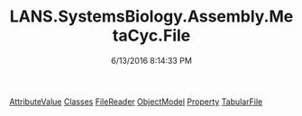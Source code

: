 ﻿---
title: LANS.SystemsBiology.Assembly.MetaCyc.File
date: 6/13/2016 8:14:33 PM
---

[AttributeValue](T-LANS.SystemsBiology.Assembly.MetaCyc.File.AttributeValue.html)
[Classes](T-LANS.SystemsBiology.Assembly.MetaCyc.File.Classes.html)
[FileReader](T-LANS.SystemsBiology.Assembly.MetaCyc.File.FileReader.html)
[ObjectModel](T-LANS.SystemsBiology.Assembly.MetaCyc.File.ObjectModel.html)
[Property](T-LANS.SystemsBiology.Assembly.MetaCyc.File.Property.html)
[TabularFile](T-LANS.SystemsBiology.Assembly.MetaCyc.File.TabularFile.html)
